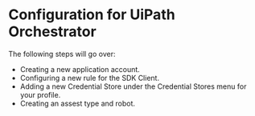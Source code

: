 [title]: # (Configuration)
[tags]: # (introduction)
[priority]: # (100)
# Configuration for UiPath Orchestrator

The following steps will go over:

* Creating a new application account.
* Configuring a new rule for the  SDK Client.
* Adding a new Credential Store under the Credential Stores menu for your profile.
* Creating an assest type and robot.
